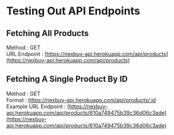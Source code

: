 # Testing Out API Endpoints

## Fetching All Products
Method : GET <br>
URL Endpoint : [https://nexbuy-api.herokuapp.com/api/products](https://nexbuy-api.herokuapp.com/api/products)

## Fetching A Single Product By ID
Method : GET    <br> 
Format : https://nexbuy-api.herokuapp.com/api/products/:id <br>
Example URL Endpoint : [https://nexbuy-api.herokuapp.com/api/products/610a749475b39c36d06c3ade](https://nexbuy-api.herokuapp.com/api/products/610a749475b39c36d06c3ade)


